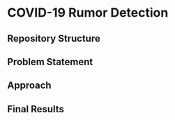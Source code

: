 # COVID-19 Rumor Detection 

## Repository Structure

## Problem Statement

## Approach

## Final Results

